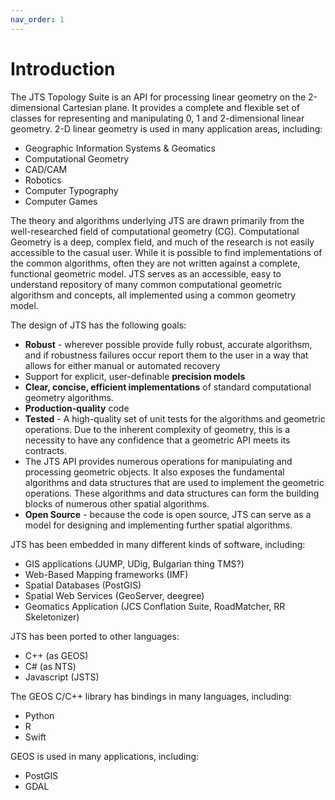 ```yaml
---
nav_order: 1
---
```


# Introduction

The JTS Topology Suite is an API for processing linear geometry on the 2-dimensional Cartesian plane. It provides a complete and flexible set of classes for representing and manipulating 0, 1 and 2-dimensional linear geometry. 2-D linear geometry is used in many application areas, including:

* Geographic Information Systems & Geomatics
* Computational Geometry
* CAD/CAM
* Robotics
* Computer Typography
* Computer Games

The theory and algorithms underlying JTS are drawn primarily from the well-researched field of computational geometry (CG). Computational Geometry is a deep, complex field, and much of the research is not easily accessible to the casual user. While it is possible to find implementations of the common algorithms, often they are not written against a complete, functional geometric model.
JTS serves as an accessible, easy to understand repository of many common 
computational geometric algorithsm and concepts, all implemented using a common geometry model.

The design of JTS has the following goals:

* **Robust** - wherever possible provide fully robust, accurate algorithsm, and if robustness failures occur report them to the user in a way that allows for either manual or automated recovery
* Support for explicit, user-definable **precision models**
* **Clear, concise, efficient implementations** of standard computational geometry algorithms.
* **Production-quality** code
* **Tested** - A high-quality set of unit tests for the algorithms and geometric operations. Due to the inherent complexity of geometry, this is a necessity to have any confidence that a geometric API meets its contracts.
* The JTS API provides numerous operations for manipulating and processing geometric objects. It also exposes the fundamental algorithms and data structures that are used to implement the geometric operations. These algorithms and data structures can form the building blocks of numerous other spatial algorithms.
* **Open Source** - because the code is open source, JTS can serve as a model for designing and implementing further spatial algorithms.

JTS has been embedded in many different kinds of software, including:

* GIS applications (JUMP, UDig, Bulgarian thing TMS?)
* Web-Based Mapping frameworks (IMF)
* Spatial Databases (PostGIS)
* Spatial Web Services (GeoServer, deegree)
* Geomatics Application (JCS Conflation Suite, RoadMatcher, RR Skeletonizer)

JTS has been ported to other languages:

* C++ (as GEOS) 
* C# (as NTS)
* Javascript (JSTS)

The GEOS C/C++ library has bindings in many languages, including:

* Python
* R
* Swift

GEOS is used in many applications, including:

* PostGIS
* GDAL
